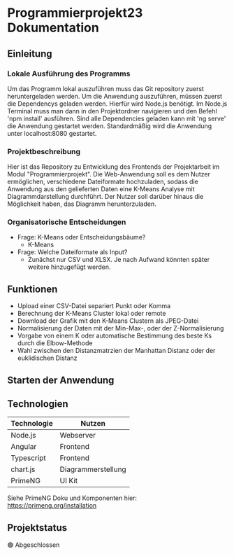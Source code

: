 # Programmierprojekt23 Dokumentation

## Einleitung
### Lokale Ausführung des Programms

Um das Programm lokal auszuführen muss das Git repository zuerst heruntergeladen werden. Um die Anwendung auszuführen, müssen zuerst die Dependencys geladen werden. Hierfür wird Node.js benötigt. Im Node.js Terminal muss man dann in den Projektordner navigieren und den Befehl 'npm install' ausführen. Sind alle Dependencies geladen kann mit 'ng serve' die Anwendung gestartet werden. Standardmäßig wird die Anwendung unter localhost:8080 gestartet. 

### Projektbeschreibung

Hier ist das Repository zu Entwicklung des Frontends der Projektarbeit im Modul "Programmierprojekt".
Die Web-Anwendung soll es dem Nutzer ermöglichen, verschiedene Dateiformate hochzuladen, sodass die Anwendung aus den gelieferten Daten eine K-Means Analyse mit Diagrammdarstellung durchführt.
Der Nutzer soll darüber hinaus die Möglichkeit haben, das Diagramm herunterzuladen. 

### Organisatorische Entscheidungen

- Frage: K-Means oder Entscheidungsbäume?
   - K-Means
- Frage: Welche Dateiformate als Input?
   - Zunächst nur CSV und XLSX. Je nach Aufwand könnten später weitere hinzugefügt werden.

## Funktionen

- Upload einer CSV-Datei separiert Punkt oder Komma
- Berechnung der K-Means Cluster lokal oder remote
- Download der Grafik mit den K-Means Clustern als JPEG-Datei
- Normalisierung der Daten mit der Min-Max-, oder der Z-Normalisierung
- Vorgabe von einem K oder automatische Bestimmung des beste Ks durch die Elbow-Methode
- Wahl zwischen den Distanzmatrzien der Manhattan Distanz oder der euklidischen Distanz
 
## Starten der Anwendung

## Technologien

| Technologie   | Nutzen             |
| ------------- | -------------------|
| Node.js       | Webserver          |
| Angular       | Frontend           |
| Typescript    | Frontend           |
| chart.js      | Diagrammerstellung |
| PrimeNG       | UI Kit             |

Siehe PrimeNG Doku und Komponenten hier: https://primeng.org/installation

## Projektstatus

:green_circle:	 Abgeschlossen
